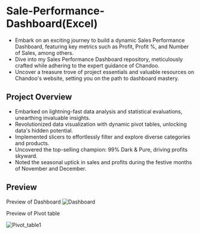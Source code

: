 # Sale-Performance-Dashboard(Excel)
* Embark on an exciting journey to build a dynamic Sales Performance Dashboard, featuring key metrics such as Profit, Profit %, and Number of Sales, among others.
* Dive into my Sales Performance Dashboard repository, meticulously crafted while adhering to the expert guidance of Chandoo.
* Uncover a treasure trove of project essentials and valuable resources on Chandoo's website, setting you on the path to dashboard mastery.
## Project Overview
* Embarked on lightning-fast data analysis and statistical evaluations, unearthing invaluable insights.
* Revolutionized data visualization with dynamic pivot tables, unlocking data's hidden potential.
* Implemented slicers to effortlessly filter and explore diverse categories and products.
* Uncovered the top-selling champion: 99% Dark & Pure, driving profits skyward.
* Noted the seasonal uptick in sales and profits during the festive months of November and December.
## Preview
Preview of Dashboard
![Dashboard](https://github.com/kaizermm/Sale-Performance-Dashboard-Excel-/blob/main/Images/Dashboard.png?raw=true)

Preview of Pivot table

![Pivot_table1](https://github.com/kaizermm/Sale-Performance-Dashboard-Excel-/blob/main/Images/Pivot%20table%201.png?raw=true)
  

